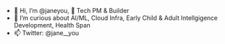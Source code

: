 - 👋 Hi, I’m @janeyou, 🚀 Tech PM & Builder
- 👀 I’m curious about AI/ML, Cloud Infra, Early Child & Adult Intellgigence Development, Health Span
- 📫 Twitter: @jane__you

<!---
janeyou/janeyou is a ✨ special ✨ repository because its `README.md` (this file) appears on your GitHub profile.
You can click the Preview link to take a look at your changes.
--->
